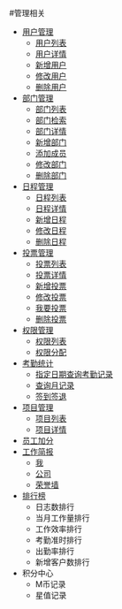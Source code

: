 #管理相关

* [用户管理](./users.md)
  * [用户列表](./users.md)
  * [用户详情](./users.md)
  * [新增用户](./users.md)
  * [修改用户](./users.md)
  * [删除用户](./users.md)
* [部门管理](./depts.md)
  * [部门列表](./depts.md)
  * [部门检索](./depts.md)
  * [部门详情](./depts.md)
  * [新增部门](./depts.md)
  * [添加成员](./depts.md)
  * [修改部门](./depts.md)
  * [删除部门](./depts.md)
* [日程管理](./schedule.md)
  * [日程列表](./schedule.md)
  * [日程详情](./schedule.md)
  * [新增日程](./schedule.md)
  * [修改日程](./schedule.md)
  * [删除日程](./schedule.md)
* [投票管理](./votes.md)
  * [投票列表](./votes.md)
  * [投票详情](./votes.md)
  * [新增投票](./votes.md)
  * [修改投票](./votes.md)
  * [我要投票](./votes.md)
  * [删除投票](./votes.md)
* [权限管理](./permis.md)
  * [权限列表](./permis.md)
  * [权限分配](./permis.md)
* [考勤统计](./attendance.md)
  * [指定日期查询考勤记录](./attendance.md)
  * [查询月记录](./attendance.md)
  * [签到签退](./attendance.md)
* [项目管理](./projects.md)
  * [项目列表](./projects.md)
  * [项目详情](./projects.md)
* [员工加分](./records.md)
* [工作简报](./briefing.md)
  * [我](./briefing.md)
  * [公司](./briefing.md)
  * [荣誉墙](./briefing.md)
* [排行榜](./rankinglist.md)
  * 日志数排行
  * 当月工作量排行
  * 工作效率排行
  * 考勤准时排行
  * 出勤率排行
  * 新增客户数排行
* 积分中心
  * M币记录
  * 星值记录